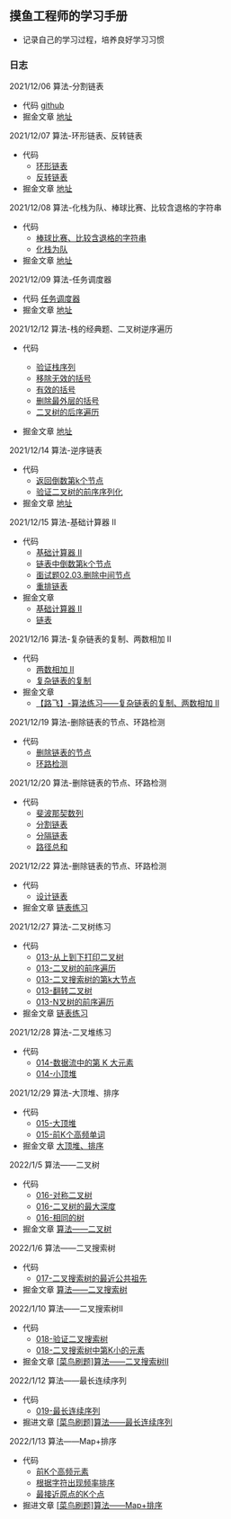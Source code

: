 ## 摸鱼工程师的学习手册
 - 记录自己的学习过程，培养良好学习习惯


### 日志
2021/12/06 算法-分割链表
  - 代码 [github](https://github.com/alienRidingCat/Study-code/blob/main/%E7%AE%97%E6%B3%95/001/001.js)
  - 掘金文章 [地址](https://juejin.cn/post/7038631690540957733)

2021/12/07 算法-环形链表、反转链表
  - 代码 
    - [环形链表](https://github.com/alienRidingCat/Study-code/blob/main/%E7%AE%97%E6%B3%95/002/002.js)
    - [反转链表](https://github.com/alienRidingCat/Study-code/blob/main/%E7%AE%97%E6%B3%95/003/003.js)
  - 掘金文章 [地址](https://juejin.cn/post/7038976115314016293)
  
2021/12/08 算法-化栈为队、棒球比赛、比较含退格的字符串
  - 代码 
    - [棒球比赛、比较含退格的字符串](https://github.com/alienRidingCat/Study-code/blob/main/%E7%AE%97%E6%B3%95/004/004.js)
    - [化栈为队](https://github.com/alienRidingCat/Study-code/blob/main/%E7%AE%97%E6%B3%95/004/004-2.js)
  - 掘金文章 [地址](https://juejin.cn/post/7039371448992923656/)

2021/12/09 算法-任务调度器
  - 代码 [任务调度器](https://github.com/alienRidingCat/Study-code/blob/main/%E7%AE%97%E6%B3%95/005/005.js)
  - 掘金文章 [地址](https://juejin.cn/post/7039744043168825357/)

2021/12/12 算法-栈的经典题、二叉树逆序遍历
  - 代码 
    - [验证栈序列](https://github.com/alienRidingCat/Study-code/blob/main/%E7%AE%97%E6%B3%95/006/006-验证栈序列.js)
    - [移除无效的括号](https://github.com/alienRidingCat/Study-code/blob/main/%E7%AE%97%E6%B3%95/006/006-移除无效的括号.js)
    - [有效的括号](https://github.com/alienRidingCat/Study-code/blob/main/%E7%AE%97%E6%B3%95/006/006-有效的括号.js)
    - [删除最外层的括号](https://github.com/alienRidingCat/Study-code/blob/main/%E7%AE%97%E6%B3%95/006/006-删除最外层的括号.js)
    - [二叉树的后序遍历](https://github.com/alienRidingCat/Study-code/blob/main/%E7%AE%97%E6%B3%95/006/006-二叉树的后序遍历.js)

  - 掘金文章 [地址](https://juejin.cn/post/7040822962999541768/)

2021/12/14 算法-逆序链表
  - 代码 
    - [返回倒数第k个节点](https://github.com/alienRidingCat/Study-code/blob/main/%E7%AE%97%E6%B3%95/007/007-返回倒数第k个节点.js)
    - [验证二叉树的前序序列化](https://github.com/alienRidingCat/Study-code/blob/main/%E7%AE%97%E6%B3%95/007/007-验证二叉树的前序序列化.js)
  - 掘金文章 [地址](https://juejin.cn/post/7041552498280103950/)

2021/12/15 算法-基础计算器 II
  - 代码 
    - [基础计算器 II](https://github.com/alienRidingCat/Study-code/blob/main/%E7%AE%97%E6%B3%95/008/008-基础计算器II.js)
    - [链表中倒数第k个节点](https://github.com/alienRidingCat/Study-code/blob/main/%E7%AE%97%E6%B3%95/008/008-链表中倒数第k个节点.js)
    - [面试题02.03.删除中间节点](https://github.com/alienRidingCat/Study-code/blob/main/%E7%AE%97%E6%B3%95/008/008-面试题02.03.删除中间节点.js)
    - [重排链表](https://github.com/alienRidingCat/Study-code/blob/main/%E7%AE%97%E6%B3%95/008/008-重排链表.js)
  - 掘金文章 
    - [基础计算器 II](https://juejin.cn/post/7041835545734938655)
    - [链表](https://juejin.cn/post/7041977575748567077/)

2021/12/16 算法-复杂链表的复制、两数相加 II
  - 代码 
    - [两数相加 II](https://github.com/alienRidingCat/Study-code/blob/main/%E7%AE%97%E6%B3%95/009/009-445.两数相加II.ts)
    - [复杂链表的复制](https://github.com/alienRidingCat/Study-code/blob/main/%E7%AE%97%E6%B3%95/009/009-复杂链表的复制.js)
  - 掘金文章 
    - [【路飞】-算法练习——复杂链表的复制、两数相加 II](https://juejin.cn/post/7042345738453385223/)

2021/12/19 算法-删除链表的节点、环路检测
  - 代码 
    - [删除链表的节点](https://github.com/alienRidingCat/Study-code/blob/main/%E7%AE%97%E6%B3%95/010/010-删除链表的节点.js)
    - [环路检测](https://github.com/alienRidingCat/Study-code/blob/main/%E7%AE%97%E6%B3%95/010/010-环路检测.js)
  
2021/12/20 算法-删除链表的节点、环路检测
  - 代码 
    - [斐波那契数列](https://github.com/alienRidingCat/Study-code/blob/main/%E7%AE%97%E6%B3%95/011/011-斐波那契数列.js)
    - [分割链表](https://github.com/alienRidingCat/Study-code/blob/main/%E7%AE%97%E6%B3%95/011/011-分割链表.js)
    - [分隔链表](https://github.com/alienRidingCat/Study-code/blob/main/%E7%AE%97%E6%B3%95/011/011-分隔链表.js)
    - [路径总和](https://github.com/alienRidingCat/Study-code/blob/main/%E7%AE%97%E6%B3%95/011/011-路径总和.js)
  
2021/12/22 算法-删除链表的节点、环路检测
  - 代码 
    - [设计链表](https://github.com/alienRidingCat/Study-code/blob/main/%E7%AE%97%E6%B3%95/012/012-设计链表.js)
  - 掘金文章 [链表练习](https://juejin.cn/post/7044567958747775007/)

2021/12/27 算法-二叉树练习
  - 代码 
    - [013-从上到下打印二叉树](https://github.com/alienRidingCat/Study-code/blob/main/%E7%AE%97%E6%B3%95/013/013-从上到下打印二叉树.js)
    - [013-二叉树的前序遍历](https://github.com/alienRidingCat/Study-code/blob/main/%E7%AE%97%E6%B3%95/013/013-二叉树的前序遍历.js)
    - [013-二叉搜索树的第k大节点](https://github.com/alienRidingCat/Study-code/blob/main/%E7%AE%97%E6%B3%95/013/013-二叉搜索树的第k大节点.js)
    - [013-翻转二叉树](https://github.com/alienRidingCat/Study-code/blob/main/%E7%AE%97%E6%B3%95/013/013-翻转二叉树.js)
    - [013-N叉树的前序遍历](https://github.com/alienRidingCat/Study-code/blob/main/%E7%AE%97%E6%B3%95/013/013-N叉树的前序遍历.js)
  - 掘金文章 [链表练习](https://juejin.cn/post/7046052285377413157/)

2021/12/28 算法-二叉堆练习
  - 代码 
    - [014-数据流中的第 K 大元素](https://github.com/alienRidingCat/Study-code/blob/main/%E7%AE%97%E6%B3%95/014/014-数据流中的第K大元素.js)
    - [014-小顶堆](https://github.com/alienRidingCat/Study-code/blob/main/%E7%AE%97%E6%B3%95/014/014-小顶堆.js)
  
2021/12/29 算法-大顶堆、排序
  - 代码 
    - [015-大顶堆](https://github.com/alienRidingCat/Study-code/blob/main/%E7%AE%97%E6%B3%95/015/015-大顶堆.js)
    - [015-前K个高频单词](https://github.com/alienRidingCat/Study-code/blob/main/%E7%AE%97%E6%B3%95/015/015-前K个高频单词.js)
  - 掘金文章 [大顶堆、排序 ](https://juejin.cn/post/7047160486055378974/)

2022/1/5 算法——二叉树
  - 代码 
    - [016-对称二叉树](https://github.com/alienRidingCat/Study-code/blob/main/%E7%AE%97%E6%B3%95/016/016-对称二叉树.js)
    - [016-二叉树的最大深度](https://github.com/alienRidingCat/Study-code/blob/main/%E7%AE%97%E6%B3%95/016/016-二叉树的最大深度.js)
    - [016-相同的树](https://github.com/alienRidingCat/Study-code/blob/main/%E7%AE%97%E6%B3%95/016/016-相同的树.js)
  - 掘金文章 [算法——二叉树 ](https://juejin.cn/post/7049740269633142820/)
  
2022/1/6 算法——二叉搜索树
  - 代码 
    - [017-二叉搜索树的最近公共祖先](https://github.com/alienRidingCat/Study-code/blob/main/%E7%AE%97%E6%B3%95/017/017-二叉搜索树的最近公共祖先.js)
  - 掘金文章 [算法——二叉搜索树 ](https://juejin.cn/post/7050132954047053855/)
  
2022/1/10 算法——二叉搜索树Ⅱ
  - 代码 
    - [018-验证二叉搜索树](https://github.com/alienRidingCat/Study-code/blob/main/%E7%AE%97%E6%B3%95/018/018-验证二叉搜索树.js)
    - [018-二叉搜索树中第K小的元素](https://github.com/alienRidingCat/Study-code/blob/main/%E7%AE%97%E6%B3%95/018/018-二叉搜索树中第K小的元素.js)
  - 掘金文章 [[菜鸟刷题]算法——二叉搜索树Ⅱ](https://juejin.cn/post/7051617836761874439/)

2022/1/12 算法——最长连续序列
  - 代码 
    - [019-最长连续序列](https://github.com/alienRidingCat/Study-code/blob/main/%E7%AE%97%E6%B3%95/019/019-最长连续序列.js)
  - 掘进文章 [[菜鸟刷题]算法——最长连续序列](https://juejin.cn/post/7052361826100576269/)

2022/1/13 算法——Map+排序
  - 代码 
    - [前K个高频元素](https://github.com/alienRidingCat/Study-code/blob/main/%E7%AE%97%E6%B3%95/020/前K个高频元素.js)
    - [根据字符出现频率排序](https://github.com/alienRidingCat/Study-code/blob/main/%E7%AE%97%E6%B3%95/020/根据字符出现频率排序.js)
    - [最接近原点的K个点](https://github.com/alienRidingCat/Study-code/blob/main/%E7%AE%97%E6%B3%95/020/最接近原点的K个点.js)
  - 掘进文章 [[菜鸟刷题]算法——Map+排序](https://juejin.cn/post/7052734418758139934/)
